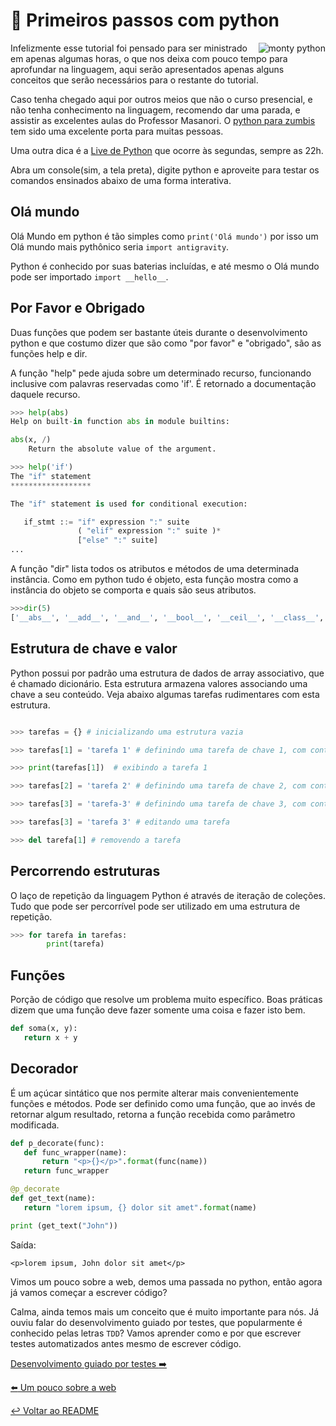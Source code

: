 # :snake: Primeiros passos com python

<p align="center">
  <img style="float: right;" src="/imgs/montypython.jpg" alt="monty python"/>
</p>

Infelizmente esse tutorial foi pensado para ser ministrado em apenas algumas horas, o que nos deixa com pouco tempo para aprofundar na linguagem, aqui serão apresentados apenas alguns conceitos que serão necessários para o restante do tutorial.

Caso tenha chegado aqui por outros meios que não o curso presencial, e não tenha conhecimento na linguagem, recomendo dar uma parada, e assistir as excelentes aulas do Professor Masanori. O [python para zumbis](https://www.youtube.com/watch?v=6La690qlH5w&list=PLUukMN0DTKCtbzhbYe2jdF4cr8MOWClXc) tem sido uma excelente porta para muitas pessoas.

Uma outra dica é a [Live de Python](https://www.youtube.com/watch?v=XSVvXso_Ukc&list=PLOQgLBuj2-3K1hb7XgkGPb4S9YNIeHsPk) que ocorre às segundas, sempre as 22h.

Abra um console(sim, a tela preta), digite python e aproveite para testar os comandos ensinados abaixo de uma forma interativa.

## Olá mundo

Olá Mundo em python é tão simples como `print('Olá mundo')` por isso um Olá mundo mais pythônico seria `import antigravity`.

Python é conhecido por suas baterias incluídas, e até mesmo o Olá mundo pode ser importado `import __hello__`.

## Por Favor e Obrigado

Duas funções que podem ser bastante úteis durante o desenvolvimento python e que costumo dizer que são como "por favor" e "obrigado", são as funções help e dir.


A função "help" pede ajuda sobre um determinado recurso, funcionando inclusive com palavras reservadas como 'if'. É retornado a documentação daquele recurso.
```python
>>> help(abs)
Help on built-in function abs in module builtins:

abs(x, /)
    Return the absolute value of the argument.

>>> help('if')
The "if" statement
******************

The "if" statement is used for conditional execution:

   if_stmt ::= "if" expression ":" suite
               ( "elif" expression ":" suite )*
               ["else" ":" suite]
...

```

A função "dir" lista todos os atributos e métodos de uma determinada instância. Como em python tudo é objeto, esta função mostra como a instância do objeto se comporta e quais são seus atributos.
```python
>>>dir(5)
['__abs__', '__add__', '__and__', '__bool__', '__ceil__', '__class__', '__delattr__', '__dir__', '__divmod__', '__doc__', '__eq__', '__float__', '__floor__', '__floordiv__', '__format__', '__ge__', '__getattribute__', '__getnewargs__', '__gt__', '__hash__', '__index__', '__init__', '__init_subclass__', '__int__', '__invert__', '__le__', '__lshift__', '__lt__', '__mod__', '__mul__', '__ne__', '__neg__', '__new__', '__or__', '__pos__', '__pow__', '__radd__', '__rand__', '__rdivmod__', '__reduce__', '__reduce_ex__', '__repr__', '__rfloordiv__', '__rlshift__', '__rmod__', '__rmul__', '__ror__', '__round__', '__rpow__', '__rrshift__', '__rshift__', '__rsub__', '__rtruediv__', '__rxor__', '__setattr__', '__sizeof__', '__str__', '__sub__', '__subclasshook__', '__truediv__', '__trunc__', '__xor__', 'bit_length', 'conjugate', 'denominator', 'from_bytes', 'imag', 'numerator', 'real', 'to_bytes']
```

## Estrutura de chave e valor

Python possui por padrão uma estrutura de dados de array associativo, que é chamado dicionário. Esta estrutura armazena valores associando uma chave a seu conteúdo. Veja abaixo algumas tarefas rudimentares com esta estrutura.

```python

>>> tarefas = {} # inicializando uma estrutura vazia

>>> tarefas[1] = 'tarefa 1' # definindo uma tarefa de chave 1, com conteúdo 'tarefa 1'

>>> print(tarefas[1])  # exibindo a tarefa 1

>>> tarefas[2] = 'tarefa 2' # definindo uma tarefa de chave 2, com conteúdo 'tarefa 2'

>>> tarefas[3] = 'tarefa-3' # definindo uma tarefa de chave 3, com conteúdo 'tarefa 3'

>>> tarefas[3] = 'tarefa 3' # editando uma tarefa

>>> del tarefa[1] # removendo a tarefa

```

## Percorrendo estruturas

O laço de repetição da linguagem Python é através de iteração de coleções. Tudo que pode ser percorrível pode ser utilizado em uma estrutura de repetição.

```python
>>> for tarefa in tarefas:
        print(tarefa)
```

## Funções

Porção de código que resolve um problema muito específico. Boas práticas dizem que uma função deve fazer somente uma coisa e fazer isto bem.

```python
def soma(x, y):
   return x + y
```

## Decorador

É um açúcar sintático que nos permite alterar mais convenientemente funções e métodos. Pode ser definido como uma função, que ao invés de retornar algum resultado, retorna a função recebida como parâmetro modificada.

```python
def p_decorate(func):
   def func_wrapper(name):
       return "<p>{}</p>".format(func(name))
   return func_wrapper

@p_decorate
def get_text(name):
   return "lorem ipsum, {} dolor sit amet".format(name)

print (get_text("John"))

```

Saída:
```
<p>lorem ipsum, John dolor sit amet</p>
```

Vimos um pouco sobre a web, demos uma passada no python, então agora já vamos começar a escrever código?

Calma, ainda temos mais um conceito que é muito importante para nós. Já ouviu falar do desenvolvimento guiado por testes,
que popularmente é conhecido pelas letras `TDD`? Vamos aprender como e por que escrever testes automatizados antes mesmo de escrever código.

[Desenvolvimento guiado por testes :arrow_right:](testes.md)

[:arrow_left: Um pouco sobre a web](web.md)

[:leftwards_arrow_with_hook: Voltar ao README ](README.md)
